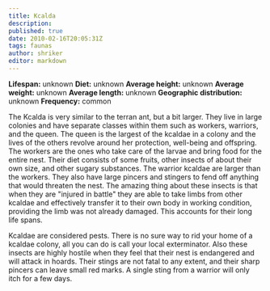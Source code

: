 ```yaml
---
title: Kcalda
description:
published: true
date: 2010-02-16T20:05:31Z
tags: faunas
author: shriker
editor: markdown
---
```

<!-- infobox starts -->
**Lifespan:** unknown
**Diet:** unknown
**Average height:** unknown
**Average weight:** unknown
**Average length:** unknown
**Geographic distribution:** unknown
**Frequency:** common
<!-- infobox ends -->

The Kcalda is very similar to the terran ant, but a bit larger. They live in large colonies and have separate classes within them such as workers, warriors, and the queen. The queen is the largest of the kcaldae in a colony and the lives of the others revolve around her protection, well-being and offspring. The workers are the ones who take care of the larvae and bring food for the entire nest. Their diet consists of some fruits, other insects of about their own size, and other sugary substances. The warrior kcaldae are larger than the workers. They also have large pincers and stingers to fend off anything that would threaten the nest. The amazing thing about these insects is that when they are "injured in battle" they are able to take limbs from other kcaldae and effectively transfer it to their own body in working condition, providing the limb was not already damaged. This accounts for their long life spans.

Kcaldae are considered pests. There is no sure way to rid your home of a kcaldae colony, all you can do is call your local exterminator. Also these insects are highly hostile when they feel that their nest is endangered and will attack in hoards. Their stings are not fatal to any extent, and their sharp pincers can leave small red marks. A single sting from a warrior will only itch for a few days.